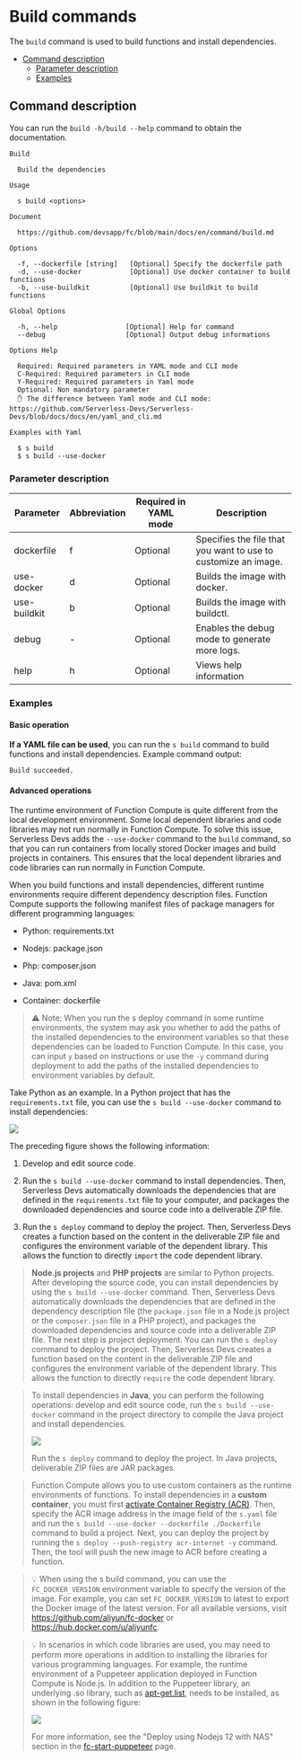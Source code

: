 # Build commands

The `build` command is used to build functions and install dependencies. 

- [Command description](#Command-description)
  - [Parameter description ](#Parameter-description )
  - [Examples](#Examples)


## Command description

You can run the `build -h/build --help` command to obtain the documentation.

```shell script
Build

  Build the dependencies

Usage

  s build <options>  
                            
Document
  
  https://github.com/devsapp/fc/blob/main/docs/en/command/build.md

Options

  -f, --dockerfile [string]   [Optional] Specify the dockerfile path             
  -d, --use-docker            [Optional] Use docker container to build functions 
  -b, --use-buildkit          [Optional] Use buildkit to build functions         

Global Options

  -h, --help                 [Optional] Help for command               
  --debug                    [Optional] Output debug informations        

Options Help

  Required: Required parameters in YAML mode and CLI mode
  C-Required: Required parameters in CLI mode
  Y-Required: Required parameters in Yaml mode
  Optional: Non mandatory parameter
  ✋ The difference between Yaml mode and CLI mode: https://github.com/Serverless-Devs/Serverless-Devs/blob/docs/docs/en/yaml_and_cli.md

Examples with Yaml

  $ s build               
  $ s build --use-docker  
```

### Parameter description 
 
| Parameter  | Abbreviation | Required in YAML mode | Description                           |
| ---------- | -------- | -------------- | ------------------------------------------------------------ |
| dockerfile | f | Optional | Specifies the file that you want to use to customize an image. | 
| use-docker | d | Optional | Builds the image with docker. | 
| use-buildkit | b | Optional | Builds the image with buildctl. | 
| debug | - | Optional | Enables the debug mode to generate more logs. | 
| help | h | Optional | Views help information | 

### Examples

#### Basic operation 

**If a YAML file can be used**, you can run the `s build` command to build functions and install dependencies. Example command output:
```
Build succeeded.
```

#### Advanced operations

The runtime environment of Function Compute is quite different from the local development environment. Some local dependent libraries and code libraries may not run normally in Function Compute. To solve this issue, Serverless Devs adds the `--use-docker` command to the `build` command, so that you can run containers from locally stored Docker images and build projects in containers. This ensures that the local dependent libraries and code libraries can run normally in Function Compute. 

When you build functions and install dependencies, different runtime environments require different dependency description files. Function Compute supports the following manifest files of package managers for different programming languages:

- Python: requirements.txt

- Nodejs: package.json

- Php: composer.json

- Java: pom.xml

- Container: dockerfile

> ⚠️ Note: When you run the s deploy command in some runtime environments, the system may ask you whether to add the paths of the installed dependencies to the environment variables so that these dependencies can be loaded to Function Compute. In this case, you can input `y` based on instructions or use the `-y` command during deployment to add the paths of the installed dependencies to environment variables by default. 

Take Python as an example. In a Python project that has the `requirements.txt` file, you can use the `s build --use-docker` command to install dependencies:


![](https://img.alicdn.com/imgextra/i3/O1CN016yUmJP1aKU4boPjWo_!!6000000003311-2-tps-1667-978.png)

The preceding figure shows the following information:

1. Develop and edit source code.

2. Run the `s build --use-docker` command to install dependencies. Then, Serverless Devs automatically downloads the dependencies that are defined in the `requirements.txt` file to your computer, and packages the downloaded dependencies and source code into a deliverable ZIP file.

3. Run the `s deploy` command to deploy the project. Then, Serverless Devs creates a function based on the content in the deliverable ZIP file and configures the environment variable of the dependent library. This allows the function to directly `import` the code dependent library.


> **Node.js projects** and **PHP projects** are similar to Python projects. After developing the source code, you can install dependencies by using the `s build --use-docker` command. Then, Serverless Devs automatically downloads the dependencies that are defined in the dependency description file (the `package.json` file in a Node.js project or the `composer.json` file in a PHP project), and packages the downloaded dependencies and source code into a deliverable ZIP file. The next step is project deployment. You can run the `s deploy` command to deploy the project. Then, Serverless Devs creates a function based on the content in the deliverable ZIP file and configures the environment variable of the dependent library. This allows the function to directly `require` the code dependent library.

> To install dependencies in **Java**, you can perform the following operations: develop and edit source code, run the `s build --use-docker` command in the project directory to compile the Java project and install dependencies.
>
> ![](https://img.alicdn.com/imgextra/i4/O1CN014gwk4d1PZdOnL9gWC_!!6000000001855-2-tps-1304-622.png)
>
> Run the `s deploy` command to deploy the project. In Java projects, deliverable ZIP files are JAR packages. 

> Function Compute allows you to use custom containers as the runtime environments of functions. To install dependencies in a **custom container**, you must first [activate Container Registry (ACR)](https://cr.console.aliyun.com/). Then, specify the ACR image address in the image field of the `s.yaml` file and run the `s build --use-docker --dockerfile ./Dockerfile` command to build a project. Next, you can deploy the project by running the `s deploy --push-registry acr-internet -y` command. Then, the tool will push the new image to ACR before creating a function. 

> 💡 When using the s build command, you can use the `FC_DOCKER_VERSION` environment variable to specify the version of the image. For example, you can set `FC_DOCKER_VERSION` to latest to export the Docker image of the latest version. For all available versions, visit https://github.com/aliyun/fc-docker or https://hub.docker.com/u/aliyunfc.

> 💡 In scenarios in which code libraries are used, you may need to perform more operations in addition to installing the libraries for various programming languages. For example, the runtime environment of a Puppeteer application deployed in Function Compute is Node.js. In addition to the Puppeteer library, an underlying .so library, such as [apt-get.list](https://github.com/devsapp/start-puppeteer/blob/master/src/nodejs12/src/apt-get.list), needs to be installed, as shown in the following figure:
>
> ![](https://img.alicdn.com/imgextra/i2/O1CN01IOxwXQ1EiNBT7jFtJ_!!6000000000385-2-tps-1684-964.png)
>
> For more information, see the "Deploy using Nodejs 12 with NAS" section in the [fc-start-puppeteer](https://github.com/devsapp/start-puppeteer/tree/master/src) page. 
